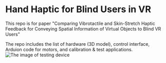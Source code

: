 # Hand Haptic for Blind Users in VR
This repo is for paper "Comparing Vibrotactile and Skin-Stretch Haptic Feedback for Conveying
Spatial Information of Virtual Objects to Blind VR Users"

The repo includes the list of hardware (3D model), control interface, Arduion code for motors, and calibration & test applications.
![The image of testing device](https://github.com/jsli96/handHapticforBlind/blob/main/hardware/device_setup.png)
